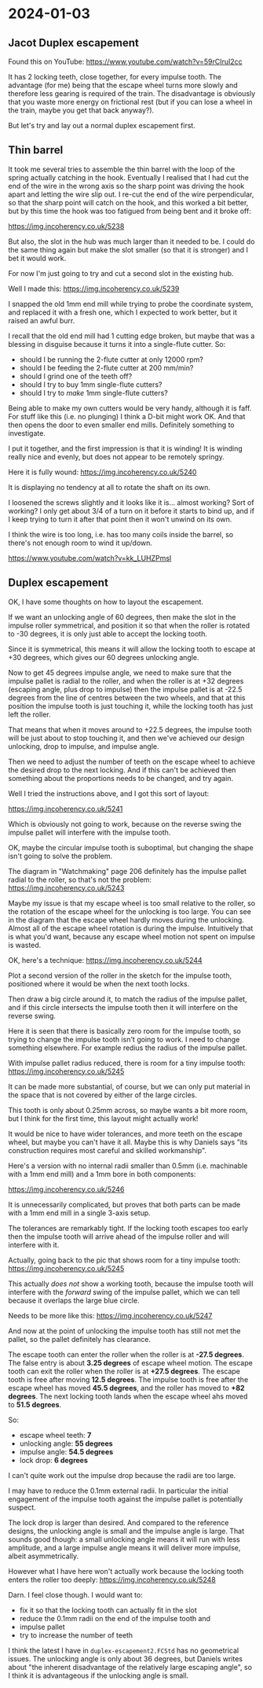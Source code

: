 # 2024-01-03

## Jacot Duplex escapement

Found this on YouTube: https://www.youtube.com/watch?v=59rCIruI2cc

It has 2 locking teeth, close together, for every impulse tooth. The advantage (for me) being that the escape wheel
turns more slowly and therefore less gearing is required of the train. The disadvantage is obviously that you waste more
energy on frictional rest (but if you can lose a wheel in the train, maybe you get that back anyway?).

But let's try and lay out a normal duplex escapement first.

## Thin barrel

It took me several tries to assemble the thin barrel with the loop of the spring actually catching
in the hook. Eventually I realised that I had cut the end of the wire in the wrong axis so the sharp
point was driving the hook apart and letting the wire slip out. I re-cut the end of the wire perpendicular,
so that the sharp point will catch on the hook, and this worked a bit better, but by this time the hook
was too fatigued from being bent and it broke off:

https://img.incoherency.co.uk/5238

But also, the slot in the hub was much larger than it needed to be. I could do the same thing again but
make the slot smaller (so that it is stronger) and I bet it would work.

For now I'm just going to try and cut a second slot in the existing hub.

Well I made this: https://img.incoherency.co.uk/5239

I snapped the old 1mm end mill while trying to probe the coordinate system, and replaced it with a fresh one,
which I expected to work better, but it raised an awful burr.

I recall that the old end mill had 1 cutting edge broken, but maybe that was a blessing in disguise because it turns
it into a single-flute cutter. So:

 * should I be running the 2-flute cutter at only 12000 rpm?
 * should I be feeding the 2-flute cutter at 200 mm/min?
 * should I grind one of the teeth off?
 * should I try to buy 1mm single-flute cutters?
 * should I try to *make* 1mm single-flute cutters?

Being able to make my own cutters would be very handy, although it is faff. For stuff like this (i.e. no plunging) I think a
D-bit might work OK. And that then opens the door to even smaller end mills.
Definitely something to investigate.

I put it together, and the first impression is that it is winding! It is winding really nice and evenly, but does not appear
to be remotely springy.

Here it is fully wound: https://img.incoherency.co.uk/5240

It is displaying no tendency at all to rotate the shaft on its own.

I loosened the screws slightly and it looks like it is... almost working? Sort of working? I only get about 3/4 of a turn on it
before it starts to bind up, and if I keep trying to turn it after that point then it won't unwind on its own.

I think the wire is too long, i.e. has too many coils inside the barrel, so there's not enough room to wind it up/down.

https://www.youtube.com/watch?v=kk_LUHZPmsI

## Duplex escapement

OK, I have some thoughts on how to layout the escapement.

If we want an unlocking angle of 60 degrees, then make the slot
in the impulse roller symmetrical, and position it
so that when the roller is rotated to -30 degrees, it is only just
able to accept the locking tooth.

Since it is symmetrical, this means it will allow the locking tooth
to escape at +30 degrees, which gives our 60 degrees unlocking angle.

Now to get 45 degrees impulse angle, we need to make sure that
the impulse pallet is radial to the roller, and
when the roller is at +32 degrees (escaping angle, plus drop to
impulse) then the impulse pallet is
at -22.5 degrees from the
line of centres between the two wheels, and that at this position
the impulse tooth is just touching it, while the locking tooth
has just left the roller.

That means that when it moves around to +22.5 degrees, the impulse
tooth will be just about to stop touching it, and then we've
achieved our design unlocking, drop to impulse, and impulse angle.

Then we need to adjust the number of teeth on the escape wheel
to achieve the desired drop to the next locking. And if this
can't be achieved then something about the proportions needs to
be changed, and try again.

Well I tried the instructions above, and I got this sort of
layout:

https://img.incoherency.co.uk/5241

Which is obviously not going to work, because on the reverse
swing the impulse pallet will interfere with the impulse tooth.

OK, maybe the circular impulse tooth is suboptimal, but changing
the shape isn't going to solve the problem.

The diagram in "Watchmaking" page 206 definitely has the impulse
pallet radial to the roller, so that's not the problem: https://img.incoherency.co.uk/5243

Maybe my issue is that my escape wheel is too small relative to
the roller, so the rotation of the escape wheel for the
unlocking is too large. You can see in the diagram that the
escape wheel hardly moves during the unlocking. Almost all of
the escape wheel rotation is during the impulse. Intuitively that
is what you'd want, because any escape wheel motion not spent
on impulse is wasted.

OK, here's a technique: https://img.incoherency.co.uk/5244

Plot a second version of the roller in the sketch for the impulse
tooth, positioned where it would be when the next tooth locks.

Then draw a big circle around it, to match the radius of the
impulse pallet, and if this circle intersects the impulse
tooth then it will interfere on the reverse swing.

Here it is seen that there is basically zero room for the
impulse tooth, so trying to change the impulse tooth isn't
going to work. I need to change something elsewhere. For example
redius
the radius of the impulse pallet.

With impulse pallet radius reduced, there is room for a tiny
impulse tooth: https://img.incoherency.co.uk/5245

It can be made more substantial, of course, but we can only put material in the space that is not covered by either of the large circles.

This tooth is only about 0.25mm across, so maybe wants a bit
more room, but I think for the first time, this layout might
actually work!

It would be nice to have wider tolerances, and more teeth on
the escape wheel, but maybe you can't have it all. Maybe this is
why Daniels says "its construction requires most careful
and skilled workmanship".

Here's a version with no internal radii smaller than 0.5mm (i.e.
machinable with a 1mm end mill) and a 1mm bore in both components:

https://img.incoherency.co.uk/5246

It is unnecessarily complicated, but proves that both parts
can be made with a 1mm end mill in a single 3-axis setup.

The tolerances are remarkably tight. If the locking tooth escapes
too early then the impulse tooth will arrive ahead of the impulse
roller and will interfere with it.

Actually, going back to the pic that shows room for
a tiny impulse tooth: https://img.incoherency.co.uk/5245

This actually *does not* show a working tooth, because the
impulse tooth will interfere with the *forward* swing of the
impulse pallet, which we can tell because it overlaps the
large blue circle.

Needs to be more like this: https://img.incoherency.co.uk/5247

And now at the point of unlocking the impulse tooth has still
not met the pallet, so the pallet definitely has clearance.

The escape tooth can enter the roller when the roller is at
**-27.5 degrees**. The false entry is about **3.25 degrees** of
escape wheel motion. The escape tooth can exit the roller
when the roller is at **+27.5 degrees**.
The escape tooth is free after moving **12.5 degrees**. The
impulse tooth is free after the escape wheel has moved **45.5
degrees**, and the roller has moved to **+82 degrees**. The
next locking tooth lands when the escape wheel ahs moved to
**51.5 degrees**.

So:

 * escape wheel teeth: **7**
 * unlocking angle: **55 degrees**
 * impulse angle: **54.5 degrees**
 * lock drop: **6 degrees**

I can't quite work out the impulse drop because the radii are too
large.

I may have to reduce the 0.1mm external radii.
In particular the initial engagement of the
impulse tooth against the impulse pallet is potentially suspect.

The lock drop is larger than desired. And compared to the
reference designs, the unlocking angle is small and the impulse
angle is large. That sounds good though: a small unlocking angle
means it will run with less amplitude, and a large impulse angle
means it will deliver more impulse, albeit asymmetrically.

However what I have here won't actually work because the locking
tooth enters the roller too deeply: https://img.incoherency.co.uk/5248

Darn. I feel close though. I would want to:

 * fix it so that the locking tooth can actually fit in the slot
 * reduce the 0.1mm radii on the end of the impulse tooth and
 * impulse pallet
 * try to increase the number of teeth

I think the latest I have in `duplex-escapement2.FCStd` has no geometrical
issues. The unlocking angle is only about 36 degrees, but Daniels
writes about "the inherent disadvantage of the relatively large escaping angle",
so I think it is advantageous if the unlocking angle is small.
